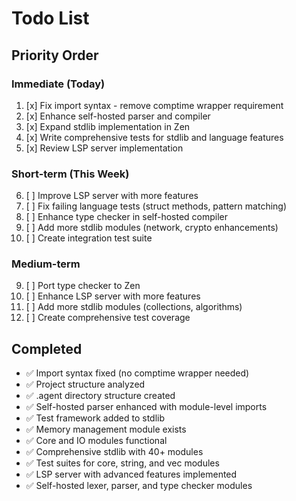 # Todo List

## Priority Order

### Immediate (Today)
1. [x] Fix import syntax - remove comptime wrapper requirement
2. [x] Enhance self-hosted parser and compiler
3. [x] Expand stdlib implementation in Zen
4. [x] Write comprehensive tests for stdlib and language features
5. [x] Review LSP server implementation

### Short-term (This Week)
6. [ ] Improve LSP server with more features
7. [ ] Fix failing language tests (struct methods, pattern matching)
8. [ ] Enhance type checker in self-hosted compiler
9. [ ] Add more stdlib modules (network, crypto enhancements)
10. [ ] Create integration test suite

### Medium-term
9. [ ] Port type checker to Zen
10. [ ] Enhance LSP server with more features
11. [ ] Add more stdlib modules (collections, algorithms)
12. [ ] Create comprehensive test coverage

## Completed
- ✅ Import syntax fixed (no comptime wrapper needed)
- ✅ Project structure analyzed
- ✅ .agent directory structure created
- ✅ Self-hosted parser enhanced with module-level imports
- ✅ Test framework added to stdlib
- ✅ Memory management module exists
- ✅ Core and IO modules functional
- ✅ Comprehensive stdlib with 40+ modules
- ✅ Test suites for core, string, and vec modules
- ✅ LSP server with advanced features implemented
- ✅ Self-hosted lexer, parser, and type checker modules